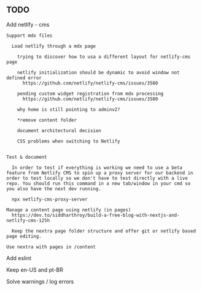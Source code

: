 

## TODO


  Add netlify - cms

    Support mdx files
  
      Load netlify through a mdx page

        trying to discover how to usa a different layout for netlify-cms page

        netlify initialization should be dynamic to avoid window not defined error
          https://github.com/netlify/netlify-cms/issues/3580

        pending custom widget registration from mdx processing
          https://github.com/netlify/netlify-cms/issues/3580

        why home is still pointing to adminv2?

        *remove content folder

        document architectural decision

        CSS problems when switching to Netlify

  
    Test & document

      In order to test if everything is working we need to use a beta feature from Netlify CMS to spin up a proxy server for our backend in order to test locally so we don't have to test directly with a live repo. You should run this command in a new tab/window in your cmd so you also have the next dev running.
      
      npx netlify-cms-proxy-server
  
    Manage a content page using netlify (in pages)
      https://dev.to/siddharthroy/build-a-free-blog-with-nextjs-and-netlify-cms-125h

      Keep the nextra page folder structure and offer git or netlify based page editing.

    Use nextra with pages in /content
  
  Add eslint

  Keep en-US and pt-BR

  Solve warnings / log errors